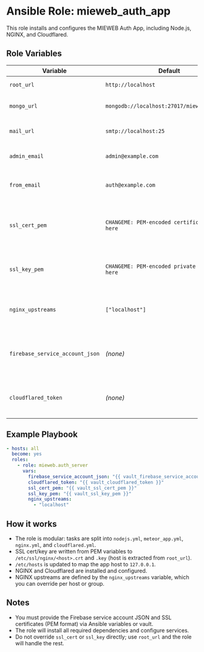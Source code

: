 # Ansible Role: mieweb_auth_app

This role installs and configures the MIEWEB Auth App, including Node.js, NGINX, and Cloudflared.

## Role Variables

| Variable                        | Default                                      | Description                                      |
|---------------------------------|----------------------------------------------|--------------------------------------------------|
| `root_url`                      | `http://localhost`                           | Application root URL                             |
| `mongo_url`                     | `mongodb://localhost:27017/mieweb_auth_app`  | MongoDB connection string                        |
| `mail_url`                      | `smtp://localhost:25`                        | Outgoing SMTP server URL                         |
| `admin_email`                   | `admin@example.com`                          | Admin email address                              |
| `from_email`                    | `auth@example.com`                           | Default sender email address                     |
| `ssl_cert_pem`                  | `CHANGEME: PEM-encoded certificate goes here`| PEM-encoded SSL certificate (set in inventory)   |
| `ssl_key_pem`                   | `CHANGEME: PEM-encoded private key goes here`| PEM-encoded SSL private key (set in inventory)   |
| `nginx_upstreams`               | `["localhost"]`                             | List of upstream hosts for NGINX proxy           |
| `firebase_service_account_json` | *(none)*                                     | Firebase service account JSON (provide securely)  |
| `cloudflared_token`             | *(none)*                                     | Cloudflared service token (provide securely)      |

## Example Playbook

```yaml
- hosts: all
  become: yes
  roles:
    - role: mieweb.auth_server
      vars:
        firebase_service_account_json: "{{ vault_firebase_service_account_json }}"
        cloudflared_token: "{{ vault_cloudflared_token }}"
        ssl_cert_pem: "{{ vault_ssl_cert_pem }}"
        ssl_key_pem: "{{ vault_ssl_key_pem }}"
        nginx_upstreams:
          - "localhost"
```

## How it works
- The role is modular: tasks are split into `nodejs.yml`, `meteor_app.yml`, `nginx.yml`, and `cloudflared.yml`.
- SSL cert/key are written from PEM variables to `/etc/ssl/nginx/<host>.crt` and `.key` (host is extracted from `root_url`).
- `/etc/hosts` is updated to map the app host to `127.0.0.1`.
- NGINX and Cloudflared are installed and configured.
- NGINX upstreams are defined by the `nginx_upstreams` variable, which you can override per host or group.

## Notes
- You must provide the Firebase service account JSON and SSL certificates (PEM format) via Ansible variables or vault.
- The role will install all required dependencies and configure services.
- Do not override `ssl_cert` or `ssl_key` directly; use `root_url` and the role will handle the rest.
